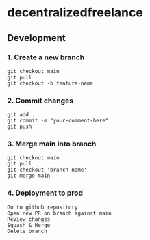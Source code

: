 # decentralizedfreelance

## Development

### 1. Create a new branch

```
git checkout main
git pull
git checkout -b feature-name
```

### 2. Commit changes

```
git add .
git commit -m "your-comment-here"
git push
```

### 3. Merge main into branch

```
git checkout main
git pull
git checkout 'branch-name'
git merge main
```

### 4. Deployment to prod

```
Go to github repository
Open new PR on branch against main
Review changes
Squash & Merge
Delete branch
```
